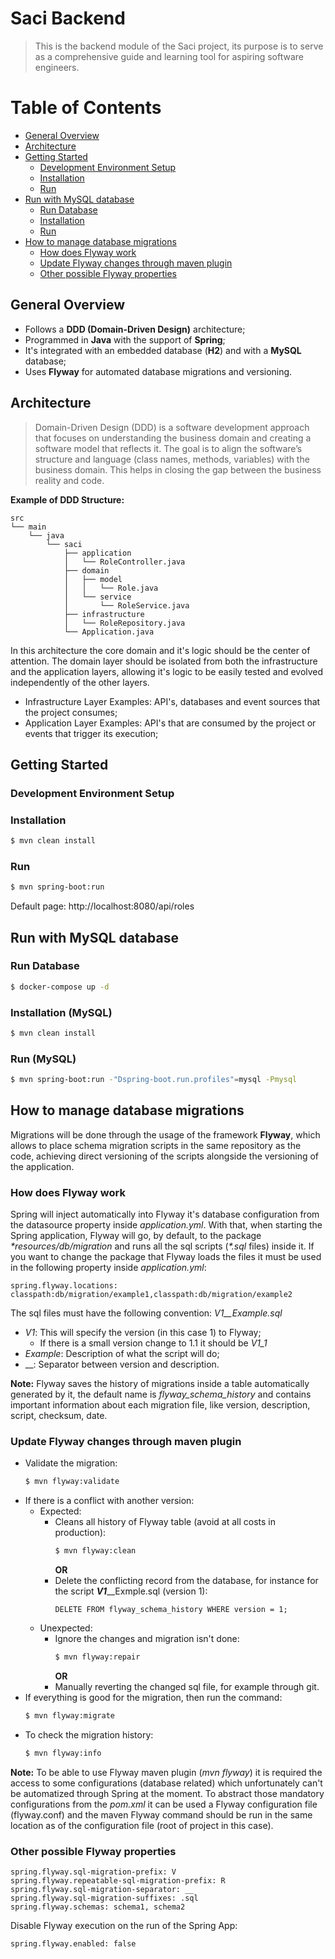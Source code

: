 # Saci Backend
> This is the backend module of the Saci project, its purpose is to serve as a comprehensive guide and learning tool for aspiring software engineers.

# Table of Contents
* [General Overview](#general-overview)
* [Architecture](#architecture)
* [Getting Started](#getting-started)
  * [Development Environment Setup](#development-environment-setup)
  * [Installation](#installation)
  * [Run](#run)
* [Run with MySQL database](#run-with-mysql-database)
  * [Run Database](#run-database)
  * [Installation](#installation-mysql)
  * [Run](#run-mysql)
* [How to manage database migrations](#how-to-manage-database-migrations)
  * [How does Flyway work](#how-does-flyway-work)
  * [Update Flyway changes through maven plugin](#update-flyway-changes-through-maven-plugin)
  * [Other possible Flyway properties](#other-possible-flyway-properties)

## General Overview
- Follows a **DDD (Domain-Driven Design)** architecture;
- Programmed in **Java** with the support of **Spring**;
- It's integrated with an embedded database (**H2**) and with a **MySQL** database;
- Uses **Flyway** for automated database migrations and versioning.

## Architecture
> Domain-Driven Design (DDD) is a software development approach that focuses on understanding the business domain and creating 
a software model that reflects it. The goal is to align the software’s structure and language (class names, methods, variables) 
with the business domain. This helps in closing the gap between the business reality and code.

**Example of DDD Structure:**
```
src
└── main
    └── java
        └── saci
            ├── application
            │   └── RoleController.java
            ├── domain
            │   ├── model
            │   │   └── Role.java
            │   └── service
            │       └── RoleService.java
            ├── infrastructure
            │   └── RoleRepository.java
            └── Application.java
```
In this architecture the core domain and it's logic should be the center of attention. The domain layer should be isolated 
from both the infrastructure and the application layers, allowing it's logic to be easily tested and evolved independently of the other layers.
- Infrastructure Layer Examples: API's, databases and event sources that the project consumes;
- Application Layer Examples: API's that are consumed by the project or events that trigger its execution; 

## Getting Started
### Development Environment Setup
### Installation
```bash
$ mvn clean install
```
### Run
```bash
$ mvn spring-boot:run
```
Default page: http://localhost:8080/api/roles

## Run with MySQL database
### Run Database
```bash
$ docker-compose up -d
```
### Installation (MySQL)
```bash
$ mvn clean install
```
### Run (MySQL)
```bash
$ mvn spring-boot:run -"Dspring-boot.run.profiles"=mysql -Pmysql
```

## How to manage database migrations
Migrations will be done through the usage of the framework **Flyway**, which allows to place schema migration scripts in the 
same repository as the code, achieving direct versioning of the scripts alongside the versioning of the application.

### How does Flyway work
Spring will inject automatically into Flyway it's database configuration from the datasource property inside _application.yml_.
With that, when starting the Spring application, Flyway will go, by default, to the package _*resources/db/migration_ and runs all the sql scripts (_*.sql_ files) inside it.
If you want to change the package that Flyway loads the files it must be used in the following property inside _application.yml_:
```
spring.flyway.locations: classpath:db/migration/example1,classpath:db/migration/example2
```
The sql files must have the following convention: _V1__Example.sql_
- _V1_: This will specify the version (in this case 1) to Flyway;
  - If there is a small version change to 1.1 it should be _V1_1_
- _Example_: Description of what the script will do;
- __: Separator between version and description.

**Note:** Flyway saves the history of migrations inside a table automatically generated by it, the default name is
_flyway_schema_history_ and contains important information about each migration file, like version, description, script, checksum, date.

### Update Flyway changes through maven plugin
- Validate the migration:
  ```bash
  $ mvn flyway:validate 
  ``` 
- If there is a conflict with another version:
  - Expected:
    - Cleans all history of Flyway table (avoid at all costs in production):
      ```bash
      $ mvn flyway:clean 
      ``` 
      **OR**
    - Delete the conflicting record from the database, for instance for the script **_V1_**__Exmple.sql (version 1):
      ```
      DELETE FROM flyway_schema_history WHERE version = 1;
      ``` 
  - Unexpected:
    - Ignore the changes and migration isn't done:
      ```bash
      $ mvn flyway:repair 
      ``` 
      **OR**
    - Manually reverting the changed sql file, for example through git.
- If everything is good for the migration, then run the command:
  ```bash
  $ mvn flyway:migrate
  ``` 
- To check the migration history:
  ```bash
  $ mvn flyway:info 
  ```
**Note:** To be able to use Flyway maven plugin (_mvn flyway_) it is required the access to some configurations (database related)
which unfortunately can't be automatized through Spring at the moment.
To abstract those mandatory configurations from the _pom.xml_ it can be used a Flyway configuration file (flyway.conf)
and the maven Flyway command should be run in the same location as of the configuration file (root of project in this case).

### Other possible Flyway properties
```
spring.flyway.sql-migration-prefix: V
spring.flyway.repeatable-sql-migration-prefix: R
spring.flyway.sql-migration-separator: __
spring.flyway.sql-migration-suffixes: .sql
spring.flyway.schemas: schema1, schema2
```
Disable Flyway execution on the run of the Spring App:
```
spring.flyway.enabled: false
```
